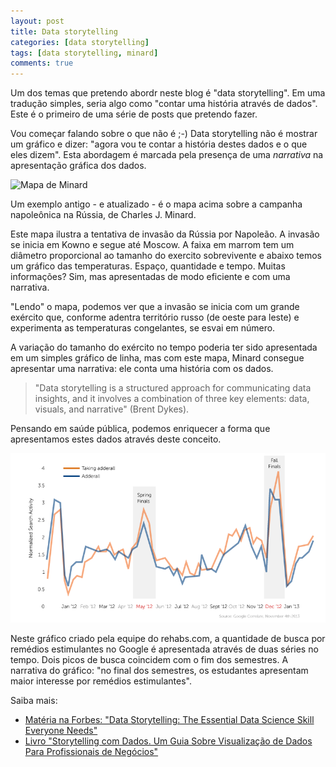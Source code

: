 ```yaml
---
layout: post
title: Data storytelling
categories: [data storytelling]
tags: [data storytelling, minard]
comments: true
---
```


Um dos temas que pretendo abordr neste blog é "data storytelling". Em uma tradução simples, seria algo como "contar uma história através de dados". Este é o primeiro de uma série de posts que pretendo fazer.

Vou começar falando sobre o que não é ;-) Data storytelling não é mostrar um gráfico e dizer: "agora vou te contar a história destes dados e o que eles dizem". Esta abordagem é marcada pela presença de uma *narrativa* na apresentação gráfica dos dados.

![Mapa de Minard](https://upload.wikimedia.org/wikipedia/commons/2/29/Minard.png)

Um exemplo antigo - e atualizado - é o mapa acima sobre a campanha napoleônica na Rússia, de Charles J. Minard.

Este mapa ilustra a tentativa de invasão da Rússia por Napoleão. A invasão se inicia em Kowno e segue até Moscow. A faixa em marrom tem um diâmetro proporcional ao tamanho do exercito sobrevivente e abaixo temos um gráfico das temperaturas. Espaço, quantidade e tempo. Muitas informações? Sim, mas apresentadas de modo eficiente e com uma narrativa.

"Lendo" o mapa, podemos ver que a invasão se inicia com um grande exército que, conforme adentra território russo (de oeste para leste) e experimenta as temperaturas congelantes, se esvai em número.

A variação do tamanho do exército no tempo poderia ter sido apresentada em um simples gráfico de linha, mas com este mapa, Minard consegue apresentar uma narrativa: ele conta uma história com os dados.

> "Data storytelling is a structured approach for communicating data insights, and it involves a combination of three key elements: data, visuals, and narrative" (Brent Dykes).

Pensando em saúde pública, podemos enriquecer a forma que apresentamos estes dados através deste conceito.

![drugs on campus](/img/drugs-on-campus.png)

Neste gráfico criado pela equipe do rehabs.com, a quantidade de busca por remédios estimulantes no Google é apresentada através de duas séries no tempo. Dois picos de busca coincidem com o fim dos semestres. A narrativa do gráfico: "no final dos semestres, os estudantes apresentam maior interesse por remédios estimulantes".

Saiba mais:
* [Matéria na Forbes: "Data Storytelling: The Essential Data Science Skill Everyone Needs"](https://www.forbes.com/sites/brentdykes/2016/03/31/data-storytelling-the-essential-data-science-skill-everyone-needs)
* [Livro "Storytelling com Dados. Um Guia Sobre Visualização de Dados Para Profissionais de Negócios"](https://www.amazon.com.br/Storytelling-Dados-Visualiza%C3%A7%C3%A3o-Profissionais-Neg%C3%B3cios/dp/8550800783)
